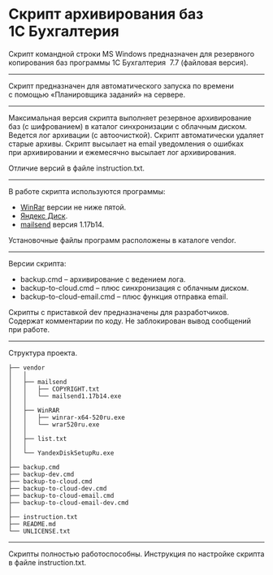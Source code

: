 # Скрипт архивирования баз 1С Бухгалтерия
Скрипт командной строки MS Windows предназначен для резервного копирования баз программы 1C Бухгалтерия  7.7 (файловая версия).
__________________________________________________________________

  Скрипт предназначен 
для автоматического запуска по времени
с помощью «Планировщика заданий» на сервере.
__________________________________________________________________

Максимальная версия скрипта выполняет резервное архивирование баз (с шифрованием) в каталог синхронизации с облачным диском. Ведется лог архивации (с автоочисткой). Скрипт автоматически удаляет старые архивы. Скрипт высылает на email уведомления о ошибках при архивировании и ежемесячно высылает лог архивирования.

Отличие версий в файле instruction.txt.
__________________________________________________________________

В работе скрипта используются программы:
* [WinRar](http://www.rarlab.com/download.htm) версии не ниже пятой.
* [Яндекс Диск](https://disk.yandex.ru/).
* [mailsend](https://github.com/muquit/mailsend/tree/master/bins) версия 1.17b14.

Установочные файлы программ расположены в каталоге vendor.
__________________________________________________________________

Версии скрипта:

* backup.cmd – архивирование с ведением лога.
* backup-to-cloud.cmd – плюс синхронизация с облачным диском.
* backup-to-cloud-email.cmd – плюс функция отправка email.

Скрипты с приставкой dev предназначены для разработчиков.
Содержат комментарии по коду.
Не заблокирован вывод сообщений при работе.
__________________________________________________________________

Структура проекта.

```
├── vendor
│   │
│   ├── mailsend
│   │   ├── COPYRIGHT.txt
│   │   └── mailsend1.17b14.exe
│   │ 
│   ├── WinRAR
│   │   ├── winrar-x64-520ru.exe
│   │   └── wrar520ru.exe
│   │
│   ├── list.txt
│   │
│   └── YandexDiskSetupRu.exe
│
├── backup.cmd
├── backup-dev.cmd
├── backup-to-cloud.cmd
├── backup-to-cloud-dev.cmd
├── backup-to-cloud-email.cmd
├── backup-to-cloud-email-dev.cmd
│
├── instruction.txt
├── README.md
└── UNLICENSE.txt
```
__________________________________________________________________

Скрипты полностью работоспособны.
Инструкция по настройке скрипта в файле instruction.txt.

